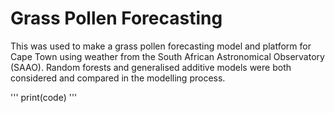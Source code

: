 # Grass Pollen Forecasting
This was used to make a grass pollen forecasting model and platform for Cape Town using weather from the South African Astronomical Observatory (SAAO). Random forests and generalised additive models were both considered and compared in the modelling process.


'''
print(code)
'''
